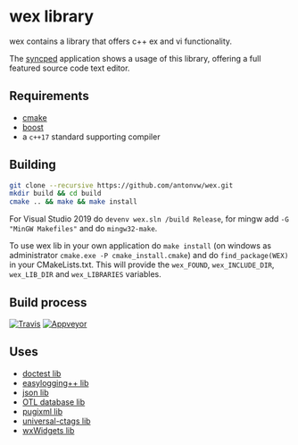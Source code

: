# wex library

wex contains a library that offers c++ ex and vi functionality.

The [syncped](http://sourceforge.net/projects/syncped) application
shows a usage of this library, offering a full featured source code text editor.

## Requirements

- [cmake](http://www.cmake.org/)
- [boost](https://www.boost.org)
- a `c++17` standard supporting compiler

## Building

```bash
git clone --recursive https://github.com/antonvw/wex.git
mkdir build && cd build
cmake .. && make && make install
```

For Visual Studio 2019 do
  `devenv wex.sln /build Release`,
for mingw add `-G "MinGW Makefiles"` and do `mingw32-make`.

To use wex lib in your own application do `make install`
(on windows as administrator `cmake.exe -P cmake_install.cmake`)
and do `find_package(WEX)` in your CMakeLists.txt. This will provide the
`wex_FOUND`, `wex_INCLUDE_DIR`, `wex_LIB_DIR` and `wex_LIBRARIES` variables.

## Build process

  [![Travis](https://travis-ci.org/antonvw/wex.png?branch=develop)](https://travis-ci.org/antonvw/wex)
  [![Appveyor](https://ci.appveyor.com/api/projects/status/a346d8537whyrjev?svg=true)](https://ci.appveyor.com/project/antonvw/wex)

## Uses

- [doctest lib](https://github.com/onqtam/doctest)
- [easylogging++ lib](https://github.com/amrayn/easyloggingpp)
- [json lib](https://github.com/nlohmann/json)
- [OTL database lib](http://otl.sourceforge.net/)
- [pugixml lib](https://github.com/zeux/pugixml)
- [universal-ctags lib](https://github.com/universal-ctags/ctags)
- [wxWidgets lib](https://github.com/wxWidgets/wxWidgets/)
